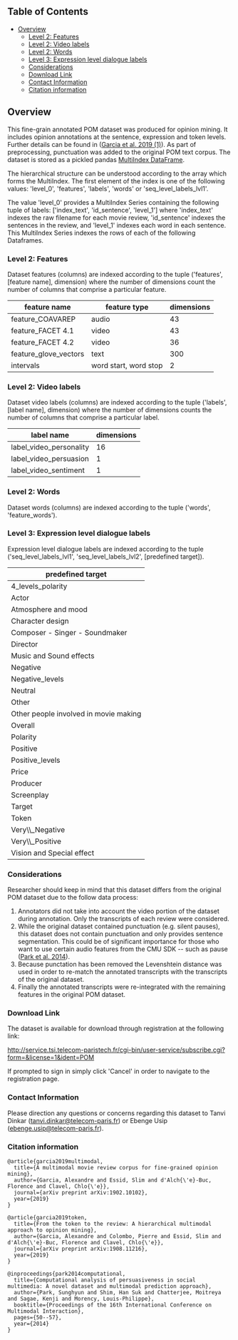 ## Table of Contents <!-- omit in toc -->
- [Overview](#overview)
  - [Level 2: Features](#level-2-features)
  - [Level 2: Video labels](#level-2-video-labels)
  - [Level 2: Words](#level-2-words)
  - [Level 3: Expression level dialogue labels](#level-3-expression-level-dialogue-labels)
  - [Considerations](#considerations)
  - [Download Link](#download-link)
  - [Contact Information](#contact-information)
  - [Citation information](#citation-information)

## Overview

This fine-grain annotated POM dataset was produced for opinion mining. It includes opinion annotations at the sentence, expression and token levels. Further details can be found in ([Garcia et al. 2019 (1)](https://arxiv.org/abs/1902.10102)). As part of preprocessing, punctuation was added to the original POM text corpus. The dataset is stored as a pickled pandas [MultiIndex DataFrame](https://pandas.pydata.org/pandas-docs/stable/user_guide/advanced.html#hierarchical-indexing-multiindex).

The hierarchical structure can be understood according to the array which forms the MultiIndex. The first element of the index is one of the following values: 'level_0', 'features', 'labels', 'words' or 'seq_level_labels_lvl1'.

The value 'level_0' provides a MultiIndex Series containing the following tuple of labels: ['index_text', 'id_sentence', 'level_1'] where 'index_text' indexes the raw filename for each movie review, 'id_sentence' indexes the sentences in the review, and 'level_1' indexes each word in each sentence. This MultiIndex Series indexes the rows of each of the following Dataframes.

### Level 2: Features

Dataset features (columns) are indexed according to the tuple ('features', [feature name], dimension) where the number of dimensions count the number of columns that comprise a particular feature.

| feature name          | feature type          | dimensions |
| --------------------- | --------------------- | ---------- |
| feature_COAVAREP      | audio                 | 43         |
| feature_FACET 4.1     | video                 | 43         |
| feature_FACET 4.2     | video                 | 36         |
| feature_glove_vectors | text                  | 300        |
| intervals             | word start, word stop | 2          |


### Level 2: Video labels

Dataset video labels (columns) are indexed according to the tuple ('labels', [label name], dimension) where the number of dimensions counts the number of columns that comprise a particular label.

| label name              | dimensions |
| ----------------------- | ---------- |
| label_video_personality | 16         |
| label_video_persuasion  | 1          |
| label_video_sentiment   | 1          |

### Level 2: Words

Dataset words (columns) are indexed according to the tuple ('words', 'feature_words').

### Level 3: Expression level dialogue labels

Expression level dialogue labels are indexed according to the tuple ('seq_level_labels_lvl1', 'seq_level_labels_lvl2', [predefined target]).

| predefined target                     |
| ------------------------------------- |
| 4_levels_polarity                     |
| Actor                                 |
| Atmosphere and mood                   |
| Character design                      |
| Composer - Singer - Soundmaker        |
| Director                              |
| Music and Sound effects               |
| Negative                              |
| Negative_levels                       |
| Neutral                               |
| Other                                 |
| Other people involved in movie making |
| Overall                               |
| Polarity                              |
| Positive                              |
| Positive_levels                       |
| Price                                 |
| Producer                              |
| Screenplay                            |
| Target                                |
| Token                                 |
| Very\\\\_Negative                     |
| Very\\\\_Positive                     |
| Vision and Special effect             |

### Considerations

Researcher should keep in mind that this dataset differs from the original POM dataset due to the follow data process:

1. Annotators did not take into account the video portion of the dataset during annotation. Only the transcripts of each review were considered.
2. While the original dataset contained punctuation (e.g. silent pauses), this dataset does not contain punctuation and only provides sentence segmentation. This could be of significant importance for those who want to use certain audio features from the CMU SDK -- such as pause ([Park et al. 2014](https://dl.acm.org/doi/pdf/10.1145/2663204.2663260)).
3. Because punctation has been removed the Levenshtein distance was used in order to re-match the annotated transcripts with the transcripts of the original dataset.
4. Finally the annotated transcripts were re-integrated with the remaining features in the original POM dataset.

### Download Link

The dataset is available for download through registration at the following link: 

http://service.tsi.telecom-paristech.fr/cgi-bin/user-service/subscribe.cgi?form=&license=1&ident=POM

If prompted to sign in simply click 'Cancel' in order to navigate to the registration page.

### Contact Information

Please direction any questions or concerns regarding this dataset to Tanvi Dinkar (tanvi.dinkar@telecom-paris.fr) or Ebenge Usip (ebenge.usip@telecom-paris.fr).

### Citation information

```
@article{garcia2019multimodal,
  title={A multimodal movie review corpus for fine-grained opinion mining},
  author={Garcia, Alexandre and Essid, Slim and d'Alch{\'e}-Buc, Florence and Clavel, Chlo{\'e}},
  journal={arXiv preprint arXiv:1902.10102},
  year={2019}
}

@article{garcia2019token,
  title={From the token to the review: A hierarchical multimodal approach to opinion mining},
  author={Garcia, Alexandre and Colombo, Pierre and Essid, Slim and d'Alch{\'e}-Buc, Florence and Clavel, Chlo{\'e}},
  journal={arXiv preprint arXiv:1908.11216},
  year={2019}
}

@inproceedings{park2014computational,
  title={Computational analysis of persuasiveness in social multimedia: A novel dataset and multimodal prediction approach},
  author={Park, Sunghyun and Shim, Han Suk and Chatterjee, Moitreya and Sagae, Kenji and Morency, Louis-Philippe},
  booktitle={Proceedings of the 16th International Conference on Multimodal Interaction},
  pages={50--57},
  year={2014}
}
```







